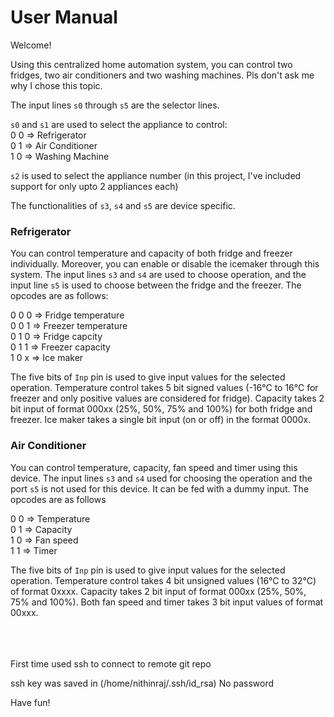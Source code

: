 # User Manual

Welcome!

Using this centralized home automation system, you can control two fridges, two air conditioners and two washing machines. Pls don't ask me why I chose this topic.

The input lines `s0` through `s5` are the selector lines.

`s0` and `s1` are used to select the appliance to control:\
0 0 => Refrigerator\
0 1 => Air Conditioner\
1 0 => Washing Machine

`s2` is used to select the appliance number (in this project, I've included support for only upto 2 appliances each)

The functionalities of `s3`, `s4` and `s5` are device specific. 

### Refrigerator

You can control temperature and capacity of both fridge and freezer individually. Moreover, you can enable or disable the icemaker through this system. The input lines `s3` and `s4` are used to choose operation, and the input line `s5` is used to choose between the fridge and the freezer. The opcodes are as follows:

0 0 0 => Fridge temperature\
0 0 1 => Freezer temperature\
0 1 0 => Fridge capcity\
0 1 1 => Freezer capacity\
1 0 x => Ice maker

The five bits of `Inp` pin is used to give input values for the selected operation. Temperature control takes 5 bit signed values (-16°C to 16°C for freezer and only positive values are considered for fridge). Capacity takes 2 bit input of format 000xx (25%, 50%, 75% and 100%) for both fridge and freezer. Ice maker takes a single bit input (on or off) in the format 0000x.

### Air Conditioner

You can control temperature, capacity, fan speed and timer using this device. The input lines `s3` and `s4` used for choosing the operation and the port `s5` is not used for this device. It can be fed with a dummy input. The opcodes are as follows

0 0 => Temperature\
0 1 => Capacity\
1 0 => Fan speed\
1 1 => Timer

The five bits of `Inp` pin is used to give input values for the selected operation. Temperature control takes 4 bit unsigned values (16°C to 32°C) of format 0xxxx. Capacity takes 2 bit input of format 000xx (25%, 50%, 75% and 100%). Both fan speed and timer takes 3 bit input values of format 00xxx.



\
\
\
First time used ssh to connect to remote git repo

ssh key was saved in (/home/nithinraj/.ssh/id_rsa) No password

Have fun!
